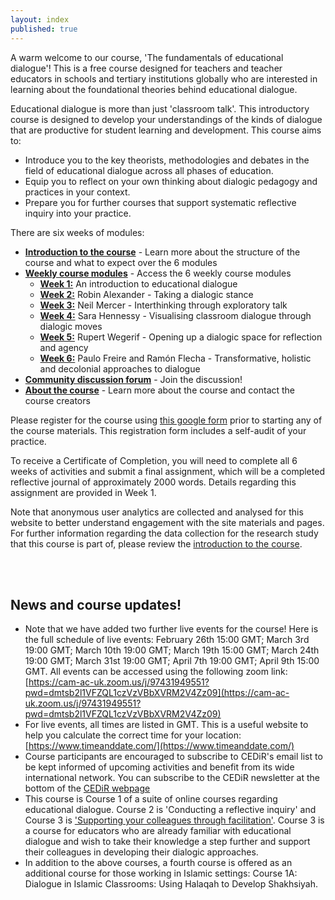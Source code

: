 ```yaml
---
layout: index
published: true
---
```


A warm welcome to our course, 'The fundamentals of educational dialogue'! This is a free course designed for teachers and teacher educators in schools and tertiary institutions globally who are interested in learning about the foundational theories behind educational dialogue. 

Educational dialogue is more than just 'classroom talk'. This introductory course is designed to develop your understandings of the kinds of dialogue that are productive for student learning and development. This course aims to:
* Introduce you to the key theorists, methodologies and debates in the field of educational dialogue across all phases of education.
* Equip you to reflect on your own thinking about dialogic pedagogy and practices in your context.
* Prepare you for further courses that support systematic reflective inquiry into your practice.

There are six weeks of modules:
* **[Introduction to the course](https://mbrugha.github.io/fundamentals-of-ed-dialogue/modules/introduction/introduction/)** - Learn more about the structure of the course and what to expect over the 6 modules
* **[Weekly course modules](https://mbrugha.github.io/fundamentals-of-ed-dialogue/modules/the%20course%20modules/wk-1/)** -  Access the 6 weekly course modules
  * **[Week 1:](https://mbrugha.github.io/fundamentals-of-ed-dialogue/modules/the%20course%20modules/wk-1/)** An introduction to educational dialogue
  * **[Week 2:](https://mbrugha.github.io/fundamentals-of-ed-dialogue/modules/the%20course%20modules/wk-2/)** Robin Alexander - Taking a dialogic stance
  * **[Week 3:](https://mbrugha.github.io/fundamentals-of-ed-dialogue/modules/the%20course%20modules/wk-3/)** Neil Mercer - Interthinking through exploratory talk
  * **[Week 4:](https://mbrugha.github.io/fundamentals-of-ed-dialogue/the%20course%20modules/wk-4/)** Sara Hennessy - Visualising classroom dialogue through dialogic moves
  * **[Week 5:](https://mbrugha.github.io/fundamentals-of-ed-dialogue/the%20course%20modules/wk-5/)** Rupert Wegerif - Opening up a dialogic space for reflection and agency
  * **[Week 6:](https://mbrugha.github.io/fundamentals-of-ed-dialogue/the%20course%20modules/wk-6/)** Paulo Freire and Ramón Flecha - Transformative, holistic and decolonial approaches to dialogue
* **[Community discussion forum](https://www.edudialogue.org/forum/fundamentals-mooc/)** - Join the discussion!
* **[About the course](https://mbrugha.github.io/fundamentals-of-ed-dialogue/about/)** - Learn more about the course and contact the course creators  

Please register for the course using [this google form](https://forms.gle/Lonit7zyfzMRomr98) prior to starting any of the course materials. This registration form includes a self-audit of your practice.

To receive a Certificate of Completion, you will need to complete all 6 weeks of activities and submit a final assignment, which will be a completed reflective journal of approximately 2000 words. Details regarding this assignment are provided in Week 1.

Note that anonymous user analytics are collected and analysed for this website to better understand engagement with the site materials and pages. For further information regarding the data collection for the research study that this course is part of, please review the [introduction to the course](https://mbrugha.github.io/fundamentals-of-ed-dialogue/modules/introduction/introduction/).

<br/><br/>
## News and course updates!

* Note that we have added two further live events for the course! Here is the full schedule of live events: February 26th 15:00 GMT; March 3rd 19:00 GMT; March 10th 19:00 GMT; March 19th 15:00 GMT; March 24th 19:00 GMT; March 31st 19:00 GMT; April 7th 19:00 GMT; April 9th 15:00 GMT. All events can be accessed using the following zoom link: [https://cam-ac-uk.zoom.us/j/97431949551?pwd=dmtsb2l1VFZQL1czVzVBbXVRM2V4Zz09](https://cam-ac-uk.zoom.us/j/97431949551?pwd=dmtsb2l1VFZQL1czVzVBbXVRM2V4Zz09)
* For live events, all times are listed in GMT. This is a useful website to help you calculate the correct time for your location: [https://www.timeanddate.com/](https://www.timeanddate.com/) 
* Course participants are encouraged to subscribe to CEDiR's email list to be kept informed of upcoming activities and benefit from its wide international network. You can subscribe to the CEDiR newsletter at the bottom of the [CEDiR webpage](https://www.educ.cam.ac.uk/research/groups/cedir/)
* This course is Course 1 of a suite of online courses regarding educational dialogue. Course 2 is 'Conducting a reflective inquiry' and Course 3 is ['Supporting your colleagues through facilitation'](https://mbrugha.github.io/course-in-a-box/). Course 3 is a course for educators who are already familiar with educational dialogue and wish to take their knowledge a step further and support their colleagues in developing their dialogic approaches.
 * In addition to the above courses, a fourth course is offered as an additional course for those working in Islamic settings: Course 1A: Dialogue in Islamic Classrooms: Using Halaqah to Develop Shakhsiyah.
